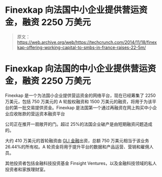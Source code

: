 # Finexkap 向法国中小企业提供营运资金，融资 2250 万美元 

> 原文：<https://web.archive.org/web/https://techcrunch.com/2014/11/18/finexkap-offering-working-capital-to-smbs-in-france-raises-22-5m/>

# Finexkap 向法国的中小企业提供营运资金，融资 2250 万美元

Finexkap 是一个为法国小企业提供营运资金的网络平台，现在已经筹集了 2250 万美元，包括 750 万美元的 A 轮股权融资和 1500 万美元的融资，将用于为该平台的第一批交易提供资金。Finexkap 是法国第一个通过再融资在网上购买中小企业应收账款的营运资本融资平台

公司正在推开一扇敞开的门。超过 25%的法国企业破产是由短期融资问题造成的。

大约 410 万美元的首轮融资由 [GLI 金融](https://web.archive.org/web/20221204215318/http://www.glifund.com/)出资，总额 750 万美元相当于该业务 26.44%的所有权。A 轮资金将用于提升平台的数据和产品运营、营销和雇佣人员。

其他投资者包括金融科技投资基金 Finsight Ventures，以及金融科技领域的私人投资者和家族理财室。